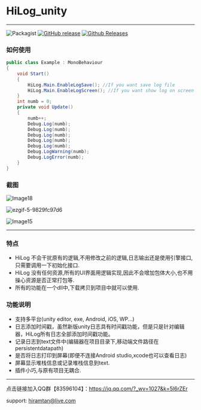 # HiLog_unity
----------------------
![Packagist](https://img.shields.io/packagist/l/doctrine/orm.svg)   [![GitHub release](https://img.shields.io/github/release/hiramtan/HiLog_unity.svg)](https://github.com/hiramtan/HiLog_unity/releases)  [![Github Releases](https://img.shields.io/github/downloads/atom/atom/total.svg)](https://github.com/hiramtan/HiLog_unity/releases)

### 如何使用

```csharp
public class Example : MonoBehaviour
{
    void Start()
    {
        HiLog.Main.EnableLogSave(); //If you want save log file
        HiLog.Main.EnableLogScreen(); //If you want show log on screen
    }
    int numb = 0;
    private void Update()
    {
        numb++;
        Debug.Log(numb);
        Debug.Log(numb);
        Debug.Log(numb);
        Debug.Log(numb);
        Debug.Log(numb);
        Debug.LogWarning(numb);
        Debug.LogError(numb);
    }
}
```

### 截图
![Image18](others/Image18.png)

![ezgif-5-9829fc97d6](others/ezgif-5-9829fc97d6.gif)

![Image15](others/Image15.png)

-----

### 特点
- HiLog 不会干扰原有的逻辑,不用修改之前的逻辑,日志输出还是使用引擎接口,只需要调用一下初始化接口.
- HiLog 没有任何资源,所有的UI界面用逻辑实现,因此不会增加包体大小,也不用操心资源是否正常打包等.
- 所有的功能在一个dll中,下载拷贝到项目中就可以使用. 

### 功能说明
- 支持多平台(unity editor, exe, Android, iOS, WP...)
- 日志添加时间戳，虽然新版unity日志具有时间戳功能，但是只是针对编辑器，HiLog所有日志全部添加时间戳功能。
- 记录日志到text文件中(编辑器在项目目录下,移动端文件路径在persistentdatapath)
- 是否将日志打印到屏幕(即便不连接Android studio,xcode也可以查看日志)
- 屏幕显示堆栈信息或记录堆栈信息到text.
- 插件小巧,与原有项目无耦合.

----------------------------

点击链接加入QQ群【83596104】：https://jq.qq.com/?_wv=1027&k=5l6rZEr

support: hiramtan@live.com
